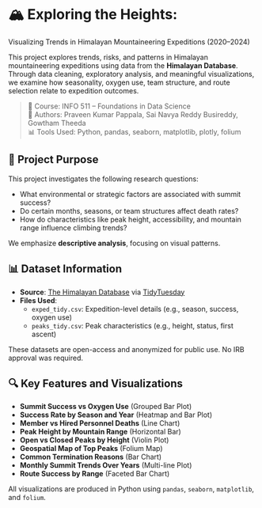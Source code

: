 # 🏔️ Exploring the Heights: 
Visualizing Trends in Himalayan Mountaineering Expeditions (2020–2024)

This project explores trends, risks, and patterns in Himalayan mountaineering expeditions using data from the **Himalayan Database**. Through data cleaning, exploratory analysis, and meaningful visualizations, we examine how seasonality, oxygen use, team structure, and route selection relate to expedition outcomes.

> 📅 Course: INFO 511 – Foundations in Data Science  
> 🧠 Authors: Praveen Kumar Pappala, Sai Navya Reddy Busireddy, Gowtham Theeda  
> 📊 Tools Used: Python, pandas, seaborn, matplotlib, plotly, folium



## 📌 Project Purpose

This project investigates the following research questions:

- What environmental or strategic factors are associated with summit success?
- Do certain months, seasons, or team structures affect death rates?
- How do characteristics like peak height, accessibility, and mountain range influence climbing trends?

We emphasize **descriptive analysis**, focusing on visual patterns.



## 📊 Dataset Information

- **Source**: [The Himalayan Database](https://www.himalayandatabase.com/) via [TidyTuesday](https://github.com/rfordatascience/tidytuesday)
- **Files Used**:
  - `exped_tidy.csv`: Expedition-level details (e.g., season, success, oxygen use)
  - `peaks_tidy.csv`: Peak characteristics (e.g., height, status, first ascent)

These datasets are open-access and anonymized for public use. No IRB approval was required.



## 🔍 Key Features and Visualizations

- **Summit Success vs Oxygen Use** (Grouped Bar Plot)
- **Success Rate by Season and Year** (Heatmap and Bar Plot)
- **Member vs Hired Personnel Deaths** (Line Chart)
- **Peak Height by Mountain Range** (Horizontal Bar)
- **Open vs Closed Peaks by Height** (Violin Plot)
- **Geospatial Map of Top Peaks** (Folium Map)
- **Common Termination Reasons** (Bar Chart)
- **Monthly Summit Trends Over Years** (Multi-line Plot)
- **Route Success by Range** (Faceted Bar Chart)

All visualizations are produced in Python using `pandas`, `seaborn`, `matplotlib`, and `folium`.


